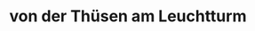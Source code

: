 ---
title: "von der Thüsen am Leuchtturm"
url: /rostock/von-der-thuesen-am-leuchtturm/
shop: Raumausstattung
---